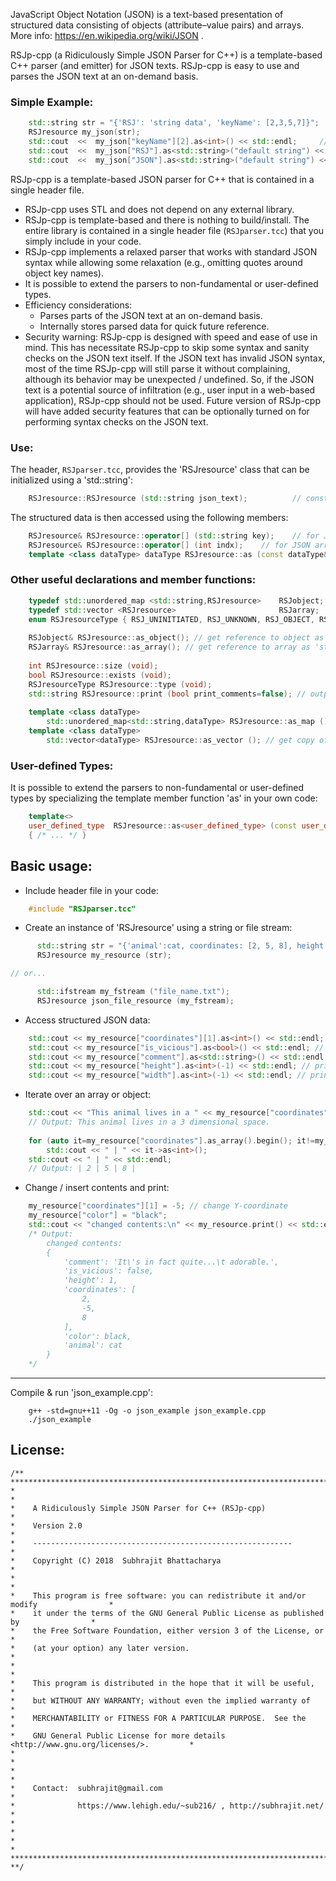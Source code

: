 JavaScript Object Notation (JSON) is a text-based presentation of structured data consisting of objects (attribute–value pairs) and arrays. More info: https://en.wikipedia.org/wiki/JSON .

RSJp-cpp (a Ridiculously Simple JSON Parser for C++) is a template-based C++ parser (and emitter) for JSON texts. RSJp-cpp is easy to use and parses the JSON text at an on-demand basis.

### Simple Example:
```C++
    std::string str = "{'RSJ': 'string data', 'keyName': [2,3,5,7]}";
    RSJresource my_json(str);
    std::cout  <<  my_json["keyName"][2].as<int>() << std::endl;     // prints 5
    std::cout  <<  my_json["RSJ"].as<std::string>("default string") << std::endl; // prints "string data"
    std::cout  <<  my_json["JSON"].as<std::string>("default string") << std::endl; // prints "default string"
```

RSJp-cpp is a template-based JSON parser for C++ that is contained in a single header file.
*   RSJp-cpp uses STL and does not depend on any external library.
*   RSJp-cpp is template-based and there is nothing to build/install. The entire library is 
    contained in a single header file (`RSJparser.tcc`) that you simply include in your code.
*   RSJp-cpp implements a relaxed parser that works with standard JSON syntax while
    allowing some relaxation (e.g., omitting quotes around object key names).
*   It is possible to extend the parsers to non-fundamental or user-defined types.
*   Efficiency considerations:
    - Parses parts of the JSON text at an on-demand basis.
    - Internally stores parsed data for quick future reference.
*   Security warning: RSJp-cpp is designed with speed and ease of use in mind. This has necessitate
    RSJp-cpp to skip some syntax and sanity checks on the JSON text itself. If the JSON text has
    invalid JSON syntax, most of the time RSJp-cpp will still parse it without complaining, 
    although its behavior may be unexpected / undefined. So, if the JSON text is a potential source of
    infiltration (e.g., user input in a web-based application), RSJp-cpp should not be used.
    Future version of RSJp-cpp will have added security features that can be optionally turned on for
    performing syntax checks on the JSON text.


### Use:
The header, `RSJparser.tcc`, provides the 'RSJresource' class that can be initialized using a 'std::string':
```C++
    RSJresource::RSJresource (std::string json_text);          // constructor
```
The structured data is then accessed using the following members:
```C++
    RSJresource& RSJresource::operator[] (std::string key);    // for JSON object
    RSJresource& RSJresource::operator[] (int indx);    // for JSON array
    template <class dataType> dataType RSJresource::as (const dataType& def = dataType());    // for JSON data (with value defaulting to 'def' if field does not exist)
```

### Other useful declarations and member functions:
```C++
    typedef std::unordered_map <std::string,RSJresource>    RSJobject;
    typedef std::vector <RSJresource>                       RSJarray;
    enum RSJresourceType { RSJ_UNINITIATED, RSJ_UNKNOWN, RSJ_OBJECT, RSJ_ARRAY, RSJ_LEAF };
    
    RSJobject& RSJresource::as_object(); // get reference to object as 'std::unordered_map<std::string,RSJresource>'.
    RSJarray& RSJresource::as_array(); // get reference to array as 'std::vector<RSJresource>'.
    
    int RSJresource::size (void);
    bool RSJresource::exists (void);
    RSJresourceType RSJresource::type (void);
    std::string RSJresource::print (bool print_comments=false); // outputs as text. Note: 'print()' parses the entire JSON if it's not already parsed.
    
    template <class dataType> 
        std::unordered_map<std::string,dataType> RSJresource::as_map (); // get copy of object as 'std::unordered_map<std::string,dataType>'
    template <class dataType> 
        std::vector<dataType> RSJresource::as_vector (); // get copy of array as 'std::vector<dataType>'
```

### User-defined Types:
It is possible to extend the parsers to non-fundamental or user-defined types by
specializing the template member function 'as' in your own code:
```C++
    template<>
    user_defined_type  RSJresource::as<user_defined_type> (const user_defined_type& def)
    { /* ... */ }
```

Basic usage:
------------

* Include header file in your code:
```C++
    #include "RSJparser.tcc"
```

* Create an instance of 'RSJresource' using a string or file stream:
```C++
      std::string str = "{'animal':cat, coordinates: [2, 5, 8], height: 1, \nis_vicious: false, comment:'It\\'s in fact quite...\\t adorable.' }";
      RSJresource my_resource (str);

// or...

      std::ifstream my_fstream ("file_name.txt");
      RSJresource json_file_resource (my_fstream);
```

* Access structured JSON data:
```C++
    std::cout << my_resource["coordinates"][1].as<int>() << std::endl; // prints 5
    std::cout << my_resource["is_vicious"].as<bool>() << std::endl; // prints 0
    std::cout << my_resource["comment"].as<std::string>() << std::endl; // prints "It's in fact quite...	 adorable."
    std::cout << my_resource["height"].as<int>(-1) << std::endl; // prints 1
    std::cout << my_resource["width"].as<int>(-1) << std::endl; // prints -1
 ```
 
* Iterate over an array or object:
```C++
    std::cout << "This animal lives in a " << my_resource["coordinates"].size() << " dimensional space." << std::endl;
    // Output: This animal lives in a 3 dimensional space.
    
    for (auto it=my_resource["coordinates"].as_array().begin(); it!=my_resource["coordinates"].as_array().end(); ++it)
        std::cout << " | " << it->as<int>();
    std::cout << " | " << std::endl;
    // Output: | 2 | 5 | 8 |
```

* Change / insert contents and print:
```C++
    my_resource["coordinates"][1] = -5; // change Y-coordinate
    my_resource["color"] = "black";
    std::cout << "changed contents:\n" << my_resource.print() << std::endl;
    /* Output:
        changed contents:
        {
            'comment': 'It\'s in fact quite...\t adorable.',
            'is_vicious': false,
            'height': 1,
            'coordinates': [
                2,
                -5,
                8
            ],
            'color': black,
            'animal': cat
        }
    */
```
    
-----------------------------
Compile & run 'json_example.cpp':
```
    g++ -std=gnu++11 -Og -o json_example json_example.cpp
    ./json_example
```


License:
--------

```
/** **************************************************************************************
*                                                                                        *
*    A Ridiculously Simple JSON Parser for C++ (RSJp-cpp)                                *
*    Version 2.0                                                                         *
*    ----------------------------------------------------------                          *
*    Copyright (C) 2018  Subhrajit Bhattacharya                                          *
*                                                                                        *
*    This program is free software: you can redistribute it and/or modify                *
*    it under the terms of the GNU General Public License as published by                *
*    the Free Software Foundation, either version 3 of the License, or                   *
*    (at your option) any later version.                                                 *
*                                                                                        *
*    This program is distributed in the hope that it will be useful,                     *
*    but WITHOUT ANY WARRANTY; without even the implied warranty of                      *
*    MERCHANTABILITY or FITNESS FOR A PARTICULAR PURPOSE.  See the                       *
*    GNU General Public License for more details <http://www.gnu.org/licenses/>.         *
*                                                                                        *
*                                                                                        *
*    Contact:  subhrajit@gmail.com                                                       *
*              https://www.lehigh.edu/~sub216/ , http://subhrajit.net/                   *
*                                                                                        *
*                                                                                        *
*************************************************************************************** **/
```
